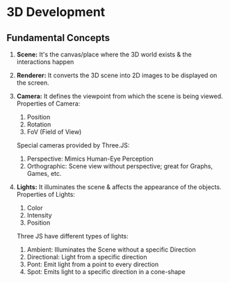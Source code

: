 # 3D Development

## Fundamental Concepts

1. **Scene:** It's the canvas/place where the 3D world exists & the interactions happen
1. **Renderer:** It converts the 3D scene into 2D images to be displayed on the screen.
1. **Camera:** It defines the viewpoint from which the scene is being viewed. Properties of Camera:

    1. Position
    1. Rotation
    1. FoV (Field of View)

    Special cameras provided by Three.JS:

    1. Perspective: Mimics Human-Eye Perception
    1. Orthographic: Scene view without perspective; great for Graphs, Games, etc.

1. **Lights:** It illuminates the scene & affects the appearance of the objects. Properties of Lights:

    1. Color
    1. Intensity
    1. Position

    Three JS have different types of lights:

    1. Ambient: Illuminates the Scene without a specific Direction
    1. Directional: Light from a specific direction
    1. Pont: Emit light from a point to every direction
    1. Spot: Emits light to a specific direction in a cone-shape
